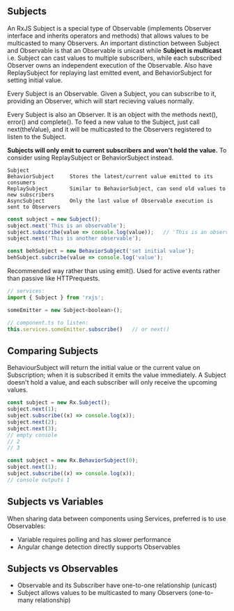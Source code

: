 ## Subjects

An RxJS Subject is a special type of Observable (implements Observer interface and inherits operators and methods) that allows values to be multicasted to many Observers. An important distinction between Subject and Observable is that an Observable is unicast while **Subject is multicast** i.e. Subject can cast values to multiple subscribers, while each subscribed Observer owns an independent execution of the Observable. Also have ReplaySubject for replaying last emitted event, and BehaviorSubject for setting initial value.

Every Subject is an Observable. Given a Subject, you can subscribe to it, providing an Observer, which will start recieving values normally.

Every Subject is also an Observer. It is an object with the methods next(), error() and complete(). To feed a new value to the Subject, just call next(theValue), and it will be multicasted to the Observers registered to listen to the Subject.

**Subjects will only emit to current subscribers and won't hold the value.** To consider using ReplaySubject or BehaviorSubject instead.

```
Subject
BehaviorSubject     Stores the latest/current value emitted to its consumers
ReplaySubject       Similar to BehaviorSubject, can send old values to new subscribers
AsyncSubject        Only the last value of Observable execution is sent to Observers
```

```js
const subject = new Subject();
subject.next('This is an observable');
subject.subscribe(value => console.log(value));   // 'This is an observable'
subject.next('This is another observable');

const behSubject = new BehaviorSubject('set initial value');
behSubject.subcribe(value => console.log('value');
```

Recommended way rather than using emit(). Used for active events rather than passive like HTTPrequests.

```js
// services:
import { Subject } from 'rxjs';

someEmitter = new Subject<boolean>();

// component.ts to listen:
this.services.someEmitter.subscribe()   // or next()
```

## Comparing Subjects

BehaviourSubject will return the initial value or the current value on Subscription; when it is subscribed it emits the value immediately. A Subject doesn't hold a value, and each subscriber will only receive the upcoming values.

```js
const subject = new Rx.Subject();
subject.next(1);
subject.subscribe((x) => console.log(x));
subject.next(2);
subject.next(3);
// empty console
// 2
// 3
```

```js
const subject = new Rx.BehaviorSubject(0);
subject.next(1);
subject.subscribe((x) => console.log(x));
// console outputs 1
```

## Subjects vs Variables

When sharing data between components using Services, preferred is to use Observables:

- Variable requires polling and has slower performance
- Angular change detection directly supports Observables

## Subjects vs Observables

- Observable and its Subscriber have one-to-one relationship (unicast)
- Subject allows values to be multicasted to many Observers (one-to-many relationship)
